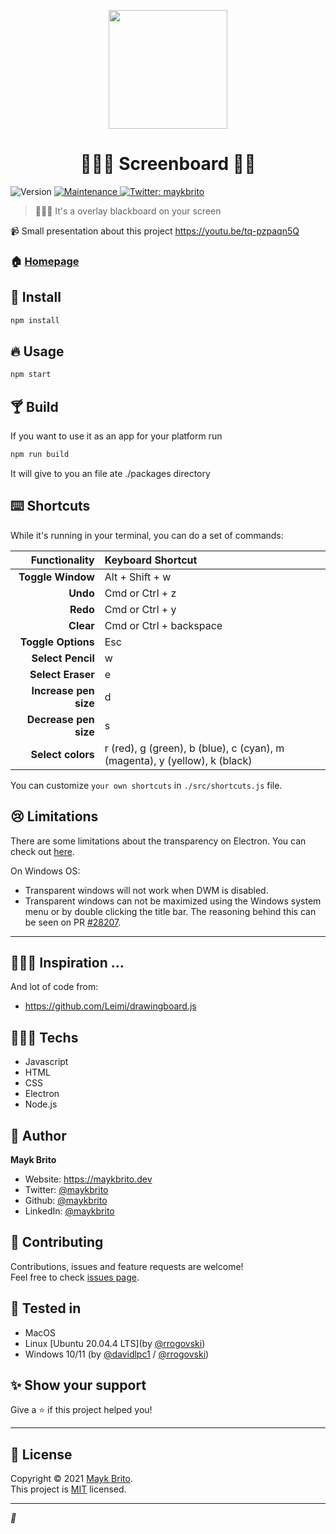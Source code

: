 <p align="center">
<img src="./assets/screenboard.png" width="190px"/>
</p>
<h1 align="center">👨🏾‍🏫 Screenboard 👨🏾‍</h1>
<p>
  <img alt="Version" src="https://img.shields.io/badge/version-3.0.3-blue.svg?cacheSeconds=2592000" />

  <a href="https://github.com/maykbrito/screenboard/graphs/commit-activity" target="_blank">
    <img alt="Maintenance" src="https://img.shields.io/badge/Maintained%3F-yes-green.svg" />
  </a>

  <a href="https://twitter.com/maykbrito" target="_blank">
    <img alt="Twitter: maykbrito" src="https://img.shields.io/twitter/follow/maykbrito.svg?style=social" />
  </a>
</p>

> 👨🏾‍🏫 It's a overlay blackboard on your screen

📹 Small presentation about this project https://youtu.be/tq-pzpaqn5Q

### 🏠 [Homepage](https://github.com/maykbrito/screenboard#readme)

## 🎉 Install

```sh
npm install
```

## 🔥 Usage

```sh
npm start
```

## 🍸 Build

If you want to use it as an app for your platform run
```sh
npm run build
```

It will give to you an file ate ./packages directory

## ⌨️ Shortcuts

While it's running in your terminal, you can do a set of commands:

| Functionality         | Keyboard Shortcut        |
| -:                    | :-                       |
| **Toggle Window**     | Alt + Shift + w          |
| **Undo**              | Cmd or Ctrl + z          |
| **Redo**              | Cmd or Ctrl + y          |
| **Clear**             | Cmd or Ctrl + backspace  |
| **Toggle Options**    | Esc                      |
| **Select Pencil**     | w                        |
| **Select Eraser**     | e                        |
| **Increase pen size** | d                        |
| **Decrease pen size** | s                        |
| **Select colors**     | r (red), g (green), b (blue), c (cyan), m (magenta), y (yellow), k (black)                      |

You can customize `your own shortcuts` in `./src/shortcuts.js` file.

## 😢 Limitations

There are some limitations about the transparency on Electron. You can check out [here](https://www.electronjs.org/docs/latest/tutorial/window-customization#limitations).

On Windows OS:

* Transparent windows will not work when DWM is disabled.
* Transparent windows can not be maximized using the Windows system menu or by double clicking the title bar. The reasoning behind this can be seen on PR [#28207](https://github.com/electron/electron/pull/28207).

---

## 🕵🏾‍♂️ Inspiration ...

And lot of code from:

* https://github.com/Leimi/drawingboard.js

## 👨🏾‍💻 Techs

* Javascript
* HTML
* CSS
* Electron
* Node.js

## 👤 Author

**Mayk Brito**

* Website: https://maykbrito.dev
* Twitter: [@maykbrito](https://twitter.com/maykbrito)
* Github: [@maykbrito](https://github.com/maykbrito)
* LinkedIn: [@maykbrito](https://linkedin.com/in/maykbrito)

## 🤝 Contributing

Contributions, issues and feature requests are welcome!<br />Feel free to check [issues page](https://github.com/maykbrito/screenboard/issues).

## 🧪 Tested in

- MacOS
- Linux \[Ubuntu 20.04.4 LTS\](by [@rrogovski](https://github.com/rrogovski))
- Windows 10/11 (by [@davidlpc1](https://github.com/davidlpc1) / [@rrogovski](https://github.com/rrogovski))

## ✨ Show your support

Give a ⭐️ if this project helped you!

---

## 📝 License

Copyright © 2021 [Mayk Brito](https://github.com/maykbrito).<br />
This project is [MIT](https://github.com/maykbrito/screenboard/blob/master/LICENSE) licensed.

***
_💜_
